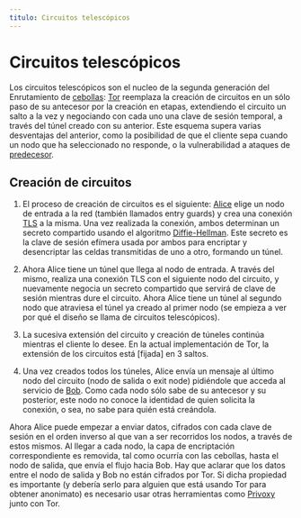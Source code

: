 ```yaml
---
titulo: Circuitos telescópicos 
---
```


Circuitos telescópicos
======================

Los circuitos telescópicos son el nucleo de la segunda generación del Enrutamiento de [cebollas]: [Tor] reemplaza la creación de
circuitos en un sólo paso de su antecesor por la creación en etapas, extendiendo el circuito un salto a la vez y negociando con
cada uno una clave de sesión temporal, a través del túnel creado con su anterior. Este esquema supera varias desventajas del
anterior, como la posibilidad de que el cliente sepa cuando un nodo que ha seleccionado no responde, o la vulnerabilidad a ataques
de [predecesor].

Creación de circuitos
---------------------

1. El proceso de creación de circuitos es el siguiente: [Alice][nombres] elige un nodo de entrada a la red (también llamados entry guards) y
   crea una conexión [TLS] a la misma. Una vez realizada la conexión, ambos determinan un secreto compartido usando el algoritmo
   [Diffie-Hellman]. Este secreto es la clave de sesión efímera usada por ambos para encriptar y desencriptar las celdas transmitidas
   de uno a otro, formando un túnel.

2. Ahora Alice tiene un túnel que llega al nodo de entrada. A través del mismo, realiza una conexión TLS con el siguiente nodo del
   circuito, y nuevamente negocia un secreto compartido que servirá de clave de sesión mientras dure el circuito. Ahora Alice tiene
   un túnel al segundo nodo que atraviesa el túnel ya creado al primer nodo (se empieza a ver por qué el diseño se llama de circuitos
   telescópicos).

3. La sucesiva extensión del circuito y creación de túneles continúa mientras el cliente lo desee. En la actual implementación de
   Tor, la extensión de los circuitos está [fijada] en 3 saltos.

4. Una vez creados todos los túneles,  Alice envía un mensaje al último nodo del circuito (nodo de salida o exit node) pidiéndole que
   acceda al servicio de [Bob][nombres]. Como cada nodo sólo sabe de su antecesor y su posterior, este nodo no conoce la identidad de quien
   solicita la conexión, o sea, no sabe para quién está creándola.


Ahora Alice puede empezar a enviar datos, cifrados con cada clave de sesión en el orden inverso al que van a ser recorridos los
nodos, a través de estos mismos. Al llegar a cada nodo, la capa de encriptación correspondiente es removida, tal como ocurría con
las cebollas, hasta el nodo de salida, que envía el flujo hacia Bob. Hay que aclarar que los datos entre el nodo de salida y Bob
no están cifrados por Tor. Si dicha propiedad es importante (y debería serlo para alguien que está usando Tor para obtener
anonimato) es necesario usar otras herramientas como [Privoxy] junto con Tor.

[cebollas]: cebollas/
[Tor]: http://www.torproject.org/
[predecesor]: /criptografia/ataques/#predecesor
[nombres]: /criptografia/nombres/
[TLS]: http://es.wikipedia.org/wiki/Transport_Layer_Security
[Diffie-Hellman]: http://es.wikipedia.org/wiki/Diffie-Hellman
[Privoxy]: http://www.privoxy.org/
